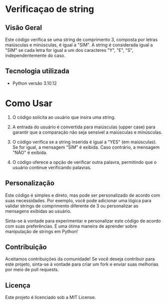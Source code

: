 # Verificaçao de string


## Visão Geral
 Este código verifica se uma string de comprimento 3, composta por letras maiúsculas e minúsculas, é igual a "SIM". A string é considerada igual a "SIM" se cada letra for igual a um dos caracteres "Y", "E", "S", independentemente do caso.

 ## Tecnologia utilizada

- Python versão  3.10.12


# Como Usar

1. O código solicita ao usuário que insira uma string.

2. A entrada do usuário é convertida para maiúsculas (upper case) para garantir que a comparação não seja sensível a maiúsculas e minúsculas.

3. O código verifica se a string inserida é igual a "YES" (em maiúsculas). Se for igual, a mensagem "SIM" é exibida. Caso contrário, a mensagem "NÃO" é exibida.

4. O código oferece a opção de verificar outra palavra, permitindo que o usuário continue verificando palavras.


## Personalização

Este código é simples e direto, mas pode ser personalizado de acordo com suas necessidades. Por exemplo, você pode adicionar uma lógica para validar strings de comprimento diferente de 3 ou personalizar as mensagens exibidas ao usuário.

Sinta-se à vontade para experimentar e personalizar este código de acordo com suas preferências. É uma ótima maneira de aprender sobre manipulação de strings em Python!


## Contribuição

Aceitamos contribuições da comunidade! Se você deseja contribuir para este projeto, sinta-se à vontade para criar um fork e enviar suas melhorias por meio de pull requests.


## Licença

Este projeto é licenciado sob a MIT License.